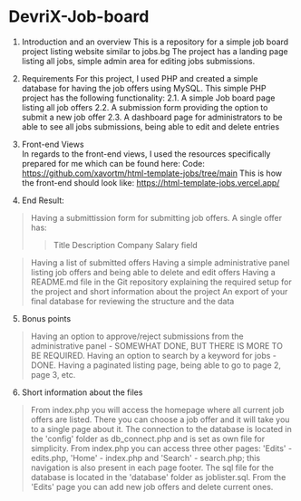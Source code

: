# DevriX-Job-board

1. Introduction and an overview
This is a repository for a simple job board project listing website similar to jobs.bg
The project has a landing page listing all jobs, simple admin area for editing jobs submissions.

2. Requirements
For this project, I used PHP and created a simple database for having the job offers using MySQL.
This simple PHP project has the following functionality:
  2.1. A simple Job board page listing all job offers
  2.2. A submission form providing the option to submit a new job offer
  2.3. A dashboard page for administrators to be able to see all jobs submissions, being able to edit and delete entries
  
3. Front-end Views  
In regards to the front-end views, I used the resources specifically prepared for me which can be found here:
Code: https://github.com/xavortm/html-template-jobs/tree/main
This is how the front-end should look like: https://html-template-jobs.vercel.app/

4. End Result:
>Having a submittission form for submitting job offers.
  A single offer has:
  >>Title
  >>Description
  >>Company
  >>Salary field
  
>Having a list of submitted offers
>Having a simple administrative panel listing job offers and being able to delete and edit offers
>Having a README.md file in the Git repository explaining the required setup for the project and short information about the project
>An export of your final database for reviewing the structure and the data

5. Bonus points
>Having an option to approve/reject submissions from the administrative panel - SOMEWHAT DONE, BUT THERE IS MORE TO BE REQUIRED.
>Having an option to search by a keyword for jobs - DONE.
>Having a paginated listing page, being able to go to page 2, page 3, etc.


6. Short information about the files
>From index.php you will access the homepage where all current job offers are listed.
>There you can choose a job offer and it will take you to a single page about it.
>The connection to the database is located in the 'config' folder as db_connect.php and is set as own file for simplicity.
>From index.php you can access three other pages: 'Edits' - edits.php, 'Home' - index.php and 'Search' - search.php; this navigation is also present in each page footer.
>The sql file for the database is located in the 'database' folder as joblister.sql.
>From the 'Edits' page you can add new job offers and delete current ones.

